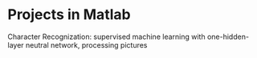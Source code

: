 # Projects in Matlab

Character Recognization: supervised machine learning with one-hidden-layer neutral network, processing pictures
